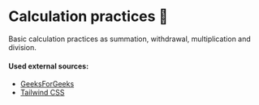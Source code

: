 # Calculation practices 🧮

Basic calculation practices as summation, withdrawal, multiplication and division.

#### Used external sources:

- [GeeksForGeeks](https://www.geeksforgeeks.org/how-to-generate-random-number-in-react-js/)
- [Tailwind CSS](https://tailwindcss.com/docs/customizing-colors)
